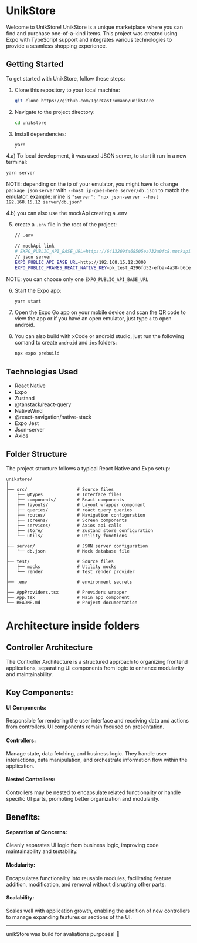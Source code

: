 # UnikStore

Welcome to UnikStore! UnikStore is a unique marketplace where you can find and purchase one-of-a-kind items. This project was created using Expo with TypeScript support and integrates various technologies to provide a seamless shopping experience.

## Getting Started

To get started with UnikStore, follow these steps:

1. Clone this repository to your local machine:

   ```bash
   git clone https://github.com/IgorCastromann/unikStore
   ```

2. Navigate to the project directory:

   ```bash
   cd unikstore
   ```

3. Install dependencies:

   ```bash
   yarn
   ```

  4.a) To local development, it was used JSON server, to start it run in a new terminal:

   ```bash
   yarn server
   ```
NOTE: depending on the ip of your emulator, you might have to change `package json` `server` with `--host ip-goes-here server/db.json` to match the emulator.
example: mine is `"server": "npx json-server --host 192.168.15.12 server/db.json"`

  4.b) you can also use the mockApi creating a .env

5. create a `.env` file in the root of the project:
    ```bash
    // .env

   // mockApi link
   # EXPO_PUBLIC_API_BASE_URL=https://6413209fa68505ea732a0fc8.mockapi.io/api/v1/
   // json server 
   EXPO_PUBLIC_API_BASE_URL=http://192.168.15.12:3000
   EXPO_PUBLIC_FRAMES_REACT_NATIVE_KEY=pk_test_4296fd52-efba-4a38-b6ce-cf0d93639d8a
   ```
NOTE: you can choose only one `EXPO_PUBLIC_API_BASE_URL`
   

6. Start the Expo app:

   ```bash
   yarn start
   ```

7. Open the Expo Go app on your mobile device and scan the QR code to view the app or if you have an open emulator, just type `a` to open android.

8. You can also build with xCode or android studio, just run the following comand to create `android` and `ios` folders:
   ```bash
   npx expo prebuild
   ```

## Technologies Used

- React Native
- Expo
- Zustand
- @tanstack/react-query
- NativeWind
- @react-navigation/native-stack
- Expo Jest
- Json-server
- Axios

## Folder Structure

The project structure follows a typical React Native and Expo setup:

```
unikstore/
│
├── src/                   # Source files
│   ├── @types             # Interface files
│   ├── components/        # React components
│   ├── layouts/           # Layout wrapper component
│   ├── queries/           # react query queries
│   ├── routes/            # Navigation configuration
│   ├── screens/           # Screen components
│   ├── services/          # Axios api calls
│   ├── store/             # Zustand store configuration
│   └── utils/             # Utility functions
│
├── server/                # JSON server configuration
│   └── db.json            # Mock database file
│
├── test/                  # Source files
│   ├── mocks              # Utility mocks
│   └── render             # Test render provider
│
├── .env                   # environment secrets   
│
├── AppProviders.tsx       # Providers wrapper
├── App.tsx                # Main app component
└── README.md              # Project documentation
```

# Architecture inside folders

## Controller Architecture

The Controller Architecture is a structured approach to organizing frontend applications, separating UI components from logic to enhance modularity and maintainability.

## Key Components:

#### UI Components:
Responsible for rendering the user interface and receiving data and actions from controllers. UI components remain focused on presentation.

#### Controllers:
Manage state, data fetching, and business logic. They handle user interactions, data manipulation, and orchestrate information flow within the application.

#### Nested Controllers:
Controllers may be nested to encapsulate related functionality or handle specific UI parts, promoting better organization and modularity.

## Benefits:

#### Separation of Concerns:
Cleanly separates UI logic from business logic, improving code maintainability and testability.

#### Modularity:
Encapsulates functionality into reusable modules, facilitating feature addition, modification, and removal without disrupting other parts.

#### Scalability:
Scales well with application growth, enabling the addition of new controllers to manage expanding features or sections of the UI.



---

unikStore was build for avaliations purposes! 🚀
